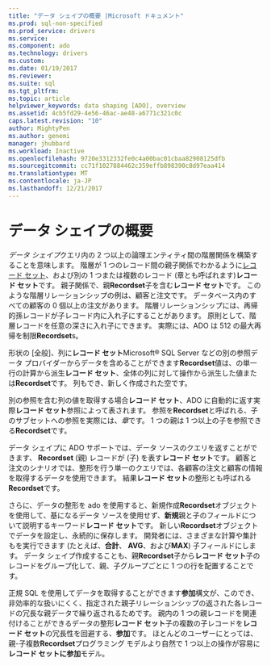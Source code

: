 ```yaml
---
title: "データ シェイプの概要 |Microsoft ドキュメント"
ms.prod: sql-non-specified
ms.prod_service: drivers
ms.service: 
ms.component: ado
ms.technology: drivers
ms.custom: 
ms.date: 01/19/2017
ms.reviewer: 
ms.suite: sql
ms.tgt_pltfrm: 
ms.topic: article
helpviewer_keywords: data shaping [ADO], overview
ms.assetid: 4cb5fd29-4e56-46ac-ae48-a6771c321c0c
caps.latest.revision: "10"
author: MightyPen
ms.author: genemi
manager: jhubbard
ms.workload: Inactive
ms.openlocfilehash: 9720e3312332fe0c4a00bac01cbaa82908125dfb
ms.sourcegitcommit: cc71f1027884462c359effb898390c8d97eaa414
ms.translationtype: MT
ms.contentlocale: ja-JP
ms.lasthandoff: 12/21/2017
---
```

# <a name="data-shaping-overview"></a>データ シェイプの概要
*データ シェイプ*クエリ内の 2 つ以上の論理エンティティ間の階層関係を構築することを意味します。 階層が 1 つのレコード間の親子関係でわかるように[レコード セット](../../../ado/reference/ado-api/recordset-object-ado.md)、および別の 1 つまたは複数のレコード (章とも呼ばれます)**レコード セット**です。 親子関係で、親**Recordset**子を含む**レコード セット**です。 このような階層リレーションシップの例は、顧客と注文です。 データベース内のすべての顧客の 0 個以上の注文があります。 階層リレーションシップには、再帰的孫レコードが子レコード内に入れ子にすることがあります。 原則として、階層レコードを任意の深さに入れ子にできます。 実際には、ADO は 512 の最大再帰を制限**Recordset**s。  
  
 形状の [全般]、列に**レコード セット**Microsoft® SQL Server などの別の参照データ プロバイダーからデータを含めることができます**Recordset**値は、の単一行の計算から派生**レコード セット**、全体の列に対して操作から派生した値または**Recordset**です。 列もでき、新しく作成された空です。  
  
 別の参照を含む列の値を取得する場合**レコード セット**、ADO に自動的に返す実際**レコード セット**参照によって表されます。 参照を**Recordset**と呼ばれる、子のサブセットへの参照を実際には、*章*です。 1 つの親は 1 つ以上の子を参照できる**Recordset**です。  
  
 データ シェイプに ADO サポートでは、データ ソースのクエリを返すことができます、 **Recordset** (親) レコードが (子) を表す**レコード セット**です。 顧客と注文のシナリオでは、整形を行う単一のクエリでは、各顧客の注文と顧客の情報を取得するデータを使用できます。 結果**レコード セット**の整形とも呼ばれる**Recordset**です。  
  
 さらに、データの整形を ado を使用すると、新規作成**Recordset**オブジェクトを使用して、基になるデータ ソースを使用せず、**新規**親と子のフィールドについて説明するキーワード**レコード セット**です。 新しい**Recordset**オブジェクトでデータを設定し、永続的に保存します。 開発者には、さまざまな計算や集計もを実行できます (たとえば、**合計**、 **AVG**、および**MAX**) 子フィールドにします。 データ シェイプ作成することも、親**Recordset**子から**レコード セット**子のレコードをグループ化して、親、子グループごとに 1 つの行を配置することです。  
  
 正規 SQL を使用してデータを取得することができます**参加**構文が、このでき、非効率的な扱いにくく、指定された親子リレーションシップの返された各レコードの冗長な親データで繰り返されるためです。 親内の 1 つの親レコードを関連付けることができるデータの整形**レコード セット**子の複数の子レコードを**レコード セット**の冗長性を回避する、**参加**です。 ほとんどのユーザーにとっては、親-子複数**Recordset**プログラミング モデルより自然で 1 つ以上の操作が容易に**レコード セットに参加**モデル。
